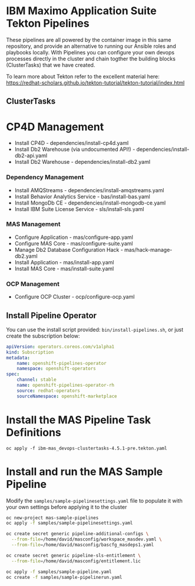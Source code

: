 # IBM Maximo Application Suite Tekton Pipelines

These pipelines are all powered by the container image in this same repository, and provide an alternative to running our Ansible roles and playbooks locally.  With Pipelines you can configure your own devops processes directly in the cluster and chain togther the building blocks (ClusterTasks) that we have created.

To learn more about Tekton refer to the excellent material here: https://redhat-scholars.github.io/tekton-tutorial/tekton-tutorial/index.html

## ClusterTasks

# CP4D Management
- Install CP4D - dependencies/install-cp4d.yaml
- Install Db2 Warehouse (via undocumented API!) - dependencies/install-db2-api.yaml
- Install Db2 Warehouse - dependencies/install-db2.yaml

### Dependency Management
- Install AMQStreams - dependencies/install-amqstreams.yaml
- Install Behavior Analytics Service - bas/install-bas.yaml
- Install MongoDb CE - dependencies/install-mongodb-ce.yaml
- Install IBM Suite License Service - sls/install-sls.yaml

### MAS Management
- Configure Application - mas/configure-app.yaml
- Configure MAS Core - mas/configure-suite.yaml
- Manage Db2 Database Configuration Hack - mas/hack-manage-db2.yaml
- Install Application - mas/install-app.yaml
- Install MAS Core - mas/install-suite.yaml

### OCP Management
- Configure OCP Cluster - ocp/configure-ocp.yaml


## Install Pipeline Operator
You can use the install script provided: `bin/install-pipelines.sh`, or just create the subscription below:

```yaml
apiVersion: operators.coreos.com/v1alpha1
kind: Subscription
metadata:
    name: openshift-pipelines-operator
    namespace: openshift-operators
spec:
    channel: stable
    name: openshift-pipelines-operator-rh
    source: redhat-operators
    sourceNamespace: openshift-marketplace
```


# Install the MAS Pipeline Task Definitions
```
oc apply -f ibm-mas_devops-clustertasks-4.5.1-pre.tekton.yaml
```


# Install and run the MAS Sample Pipeline
Modify the `samples/sample-pipelinesettings.yaml` file to populate it with your own settings before applying it to the cluster

```bash
oc new-project mas-sample-pipelines
oc apply -f samples/sample-pipelinesettings.yaml

oc create secret generic pipeline-additional-configs \
  --from-file=/home/david/masconfig/workspace_masdev.yaml \
  --from-file=/home/david/masconfig/bascfg_masdeps1.yaml

oc create secret generic pipeline-sls-entitlement \
  --from-file=/home/david/masconfig/entitlement.lic

oc apply -f samples/sample-pipeline.yaml
oc create -f samples/sample-pipelinerun.yaml
```
